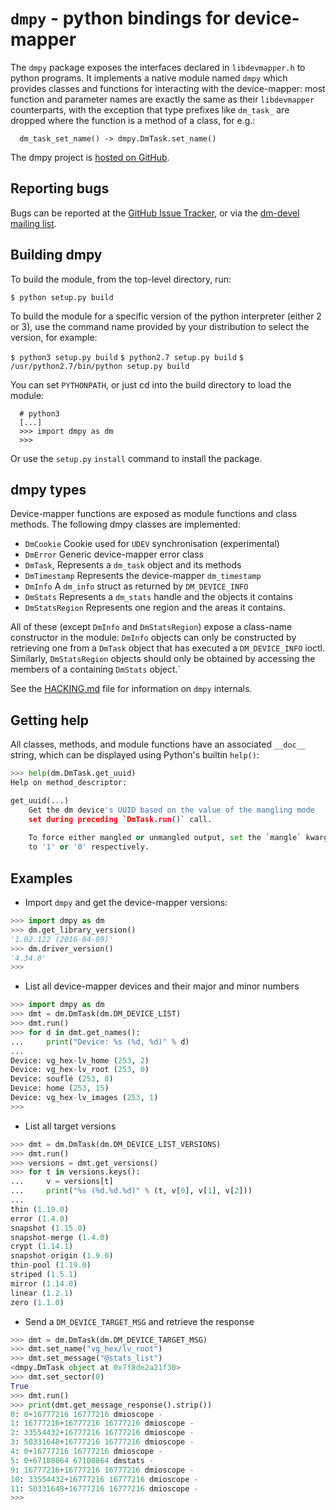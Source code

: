 # `dmpy` - python bindings for device-mapper

The `dmpy` package exposes the interfaces declared in `libdevmapper.h`
to python programs. It implements a native module named `dmpy` which
provides classes and functions for interacting with the device-mapper:
most function and parameter names are exactly the same as their
`libdevmapper` counterparts, with the exception that type prefixes like
`dm_task_` are dropped where the function is a method of a class, for
e.g.:

```
  dm_task_set_name() -> dmpy.DmTask.set_name()
```

The dmpy project is [hosted on GitHub][0].

## Reporting bugs
Bugs can be reported at the [GitHub Issue Tracker][1], or via the
[dm-devel mailing list][2].

## Building dmpy
To build the module, from the top-level directory, run:

```
$ python setup.py build
```

To build the module for a specific version of the python interpreter
(either 2 or 3), use the command name provided by your distribution
to select the version, for example:

  `$ python3 setup.py build`
  `$ python2.7 setup.py build`
  `$ /usr/python2.7/bin/python setup.py build`

You can set `PYTHONPATH`, or just cd into the build directory to load
the module:

```
  # python3
  [...]
  >>> import dmpy as dm
  >>>
```

Or use the `setup.py` `install` command to install the package.

## dmpy types
Device-mapper functions are exposed as module functions and class
methods. The following dmpy classes are implemented:

  * `DmCookie` Cookie used for `UDEV` synchronisation (experimental)
  * `DmError`  Generic device-mapper error class
  * `DmTask`,  Represents a `dm_task` object and its methods
  * `DmTimestamp` Represents the device-mapper `dm_timestamp`
  * `DmInfo`   A `dm_info` struct as returned by `DM_DEVICE_INFO`
  * `DmStats`  Represents a `dm_stats` handle and the objects it contains
  * `DmStatsRegion`  Represents one region and the areas it contains.

All of these (except `DmInfo` and `DmStatsRegion`) expose a class-name
constructor in the module: `DmInfo` objects can only be constructed by
retrieving one from a `DmTask` object that has executed a
`DM_DEVICE_INFO` ioctl. Similarly, `DmStatsRegion` objects should only
be obtained by accessing the members of a containing `DmStats` object.`

See the [HACKING.md][3] file for information on `dmpy` internals.

## Getting help
All classes, methods, and module functions have an associated `__doc__`
string, which can be displayed using Python's builtin `help()`:

```python
>>> help(dm.DmTask.get_uuid)
Help on method_descriptor:

get_uuid(...)
    Get the dm device's UUID based on the value of the mangling mode
    set during preceding `DmTask.run()` call.
    
    To force either mangled or unmangled output, set the `mangle` kwarg
    to '1' or '0' respectively.
```

## Examples

* Import `dmpy` and get the device-mapper versions:

```python
>>> import dmpy as dm
>>> dm.get_library_version()
'1.02.122 (2016-04-09)'
>>> dm.driver_version()
'4.34.0'
>>>
```

* List all device-mapper devices and their major and minor numbers
```python
>>> import dmpy as dm
>>> dmt = dm.DmTask(dm.DM_DEVICE_LIST)
>>> dmt.run()
>>> for d in dmt.get_names():
...     print("Device: %s (%d, %d)" % d)
...
Device: vg_hex-lv_home (253, 2)
Device: vg_hex-lv_root (253, 0)
Device: souflé (253, 8)
Device: home (253, 15)
Device: vg_hex-lv_images (253, 1)
>>>
```

* List all target versions

```python
>>> dmt = dm.DmTask(dm.DM_DEVICE_LIST_VERSIONS)
>>> dmt.run()
>>> versions = dmt.get_versions()
>>> for t in versions.keys():
...     v = versions[t]
...     print("%s (%d.%d.%d)" % (t, v[0], v[1], v[2]))
...
thin (1.19.0)
error (1.4.0)
snapshot (1.15.0)
snapshot-merge (1.4.0)
crypt (1.14.1)
snapshot-origin (1.9.0)
thin-pool (1.19.0)
striped (1.5.1)
mirror (1.14.0)
linear (1.2.1)
zero (1.1.0)

```

* Send a `DM_DEVICE_TARGET_MSG` and retrieve the response

```python
>>> dmt = dm.DmTask(dm.DM_DEVICE_TARGET_MSG)
>>> dmt.set_name("vg_hex/lv_root")
>>> dmt.set_message("@stats_list")
<dmpy.DmTask object at 0x7f8de2a21f30>
>>> dmt.set_sector(0)
True
>>> dmt.run()
>>> print(dmt.get_message_response().strip())
0: 0+16777216 16777216 dmioscope -
1: 16777216+16777216 16777216 dmioscope -
2: 33554432+16777216 16777216 dmioscope -
3: 50331648+16777216 16777216 dmioscope -
4: 0+16777216 16777216 dmioscope -
5: 0+67108864 67108864 dmstats -
9: 16777216+16777216 16777216 dmioscope -
10: 33554432+16777216 16777216 dmioscope -
11: 50331648+16777216 16777216 dmioscope -
>>>
```

 [0]: https://github.com/bmr-cymru/dmpy
 [1]: https://github.com/bmr-cymru/dmpy/issues
 [2]: https://www.redhat.com/mailman/listinfo/dm-devel
 [3]: https://github.com/bmr-cymru/dmpy/blob/master/HACKING.md
